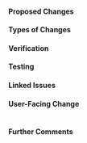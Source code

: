 <!-- HTML Comments can be left in place or removed. -->
<!-- Please see our contributing guide at https://github.com/k3s-io/k3s/blob/master/CONTRIBUTING.md for guidance on opening pull requests -->

#### Proposed Changes ####

<!-- Describe the big picture of your changes here to communicate to the maintainers why we should accept this pull request. -->

#### Types of Changes ####

<!-- What types of changes does your code introduce to K3s? Bugfix, New Feature, Breaking Change, etc -->

#### Verification ####

<!-- How can the changes be verified? Please provide whatever additional information necessary to help verify the proposed changes. -->

#### Testing ####

<!-- Is this change covered by testing? If not, consider adding a Unit or Integration test. -->
<!-- See https://github.com/k3s-io/k3s/blob/master/tests/TESTING.md for more info -->

#### Linked Issues ####

<!-- Link any related issues, pull-requests, or commit hashes that are relevant to this pull request. If you are opening a PR without a corresponding issue please consider creating one first, at https://github.com/k3s-io/k3s/issues . A functional example will greatly help QA with verifying/reproducing a bug or testing new features. -->

#### User-Facing Change ####
<!-- If there are User-Facing changes, follow the instructions below, if not, leave the block empty. -->
<!--
    Each change should be in a new line;
    The first character of each line must be a letter;
    If the PR requires additional action from users switching to the new release, include the string "action required";
-->
```release-note

```

#### Further Comments ####

<!-- If this is a relatively large or complex change, kick off the discussion by explaining why you chose the solution you did and what alternatives you considered, etc... -->
